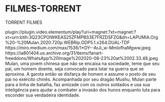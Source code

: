 # FILMES-TORRENT
TORRENT FILMES
<item>
<title>[COLOR silver][B] MULAN (2020)[/COLOR][/B][COLOR yellow] FULL HD [B][/COLOR][/B]</title>
<link>plugin://plugin.video.elementum/play?uri=magnet:?xt=magnet:?xt=urn:btih:3Q23CPOIWKEAS25ZFMPBS3E7FRZDSFZG&dn=LAPUMiA.Org%20-%20Mulan.2020.720p.WEBRip.DDP5.1.x264.DUAL-TDF</link>
<thumbnail>https://miro.medium.com/max/1536/1*DY--ArJi_w-MmlofhaMgww.jpeg</thumbnail>
<fanart>https://ia801404.us.archive.org/31/items/fanart-freeddons/WhatsApp%20Image%202020-08-23%20at%2002.33.48.jpeg</fanart>
<info>Mulan, uma jovem chinesa que não se encaixa na sociedade, teme que seu pai, um homem doente, seja convocado para lutar na guerra que se aproxima. A garota então se disfarça de homem e assume o posto de seu pai no exército chinês. Acompanhada por seu dragão Mushu, Mulan parte para a linha de batalha, faz amizade com os outros soldados e usa sua inteligência para ajudar a combater a invasão dos hunos enquanto luta para esconder sua verdadeira identidade.</info>
</item>

 
 
